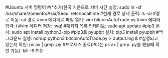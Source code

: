 #Ubuntu 서버 명령어
#(*추가)한국 기준으로 서버 시간 설정: sudo ln -sf /usr/share/zoneinfo/Asia/Seoul /etc/localtime
#현재 경로 상세 출력: ls -al
#경로 이동: cd 경로
#vim 에디터로 파일 열기: vim bitcoinAutoTrade.py
#vim 에디터 입력: i
#vim 에디터 저장: :wq!
#패키지 목록 업데이트: sudo apt update
#pip3 설치: sudo apt install python3-pip
#pip3로 pyupbit 설치: pip3 install pyupbit
#백그라운드 실행: nohup python3 bitcoinAutoTrade.py > output.log &
#실행되고 있는지 확인: ps ax | grep .py
#프로세스 종료(PID는 ps ax | grep .py를 했을때 확인 가능): kill -9 PID
